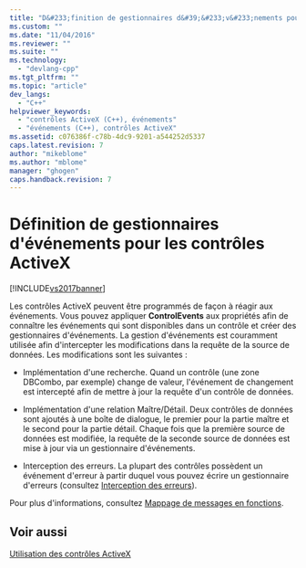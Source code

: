 ```yaml
---
title: "D&#233;finition de gestionnaires d&#39;&#233;v&#233;nements pour les contr&#244;les ActiveX | Microsoft Docs"
ms.custom: ""
ms.date: "11/04/2016"
ms.reviewer: ""
ms.suite: ""
ms.technology: 
  - "devlang-cpp"
ms.tgt_pltfrm: ""
ms.topic: "article"
dev_langs: 
  - "C++"
helpviewer_keywords: 
  - "contrôles ActiveX (C++), événements"
  - "événements (C++), contrôles ActiveX"
ms.assetid: c076386f-c78b-4dc9-9201-a544252d5337
caps.latest.revision: 7
author: "mikeblome"
ms.author: "mblome"
manager: "ghogen"
caps.handback.revision: 7
---
```

# D&#233;finition de gestionnaires d&#39;&#233;v&#233;nements pour les contr&#244;les ActiveX
[!INCLUDE[vs2017banner](../../assembler/inline/includes/vs2017banner.md)]

Les contrôles ActiveX peuvent être programmés de façon à réagir aux événements.  Vous pouvez appliquer **ControlEvents** aux propriétés afin de connaître les événements qui sont disponibles dans un contrôle et créer des gestionnaires d'événements.  La gestion d'événements est couramment utilisée afin d'intercepter les modifications dans la requête de la source de données.  Les modifications sont les suivantes :  
  
-   Implémentation d'une recherche.  Quand un contrôle \(une zone DBCombo, par exemple\) change de valeur, l'événement de changement est intercepté afin de mettre à jour la requête d'un contrôle de données.  
  
-   Implémentation d'une relation Maître\/Détail.  Deux contrôles de données sont ajoutés à une boîte de dialogue, le premier pour la partie maître et le second pour la partie détail.  Chaque fois que la première source de données est modifiée, la requête de la seconde source de données est mise à jour via un gestionnaire d'événements.  
  
-   Interception des erreurs.  La plupart des contrôles possèdent un événement d'erreur à partir duquel vous pouvez écrire un gestionnaire d'erreurs \(consultez [Interception des erreurs](../../data/ado-rdo/error-trapping.md)\).  
  
 Pour plus d'informations, consultez [Mappage de messages en fonctions](../../mfc/reference/mapping-messages-to-functions.md).  
  
## Voir aussi  
 [Utilisation des contrôles ActiveX](../../data/ado-rdo/using-activex-controls.md)